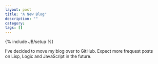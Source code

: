 ```yaml
---
layout: post
title: "A New Blog"
description: ""
category: 
tags: []
---
```

{% include JB/setup %}

I've decided to move my blog over to GitHub. Expect more frequest
posts on Lisp, Logic and JavaScript in the future.
